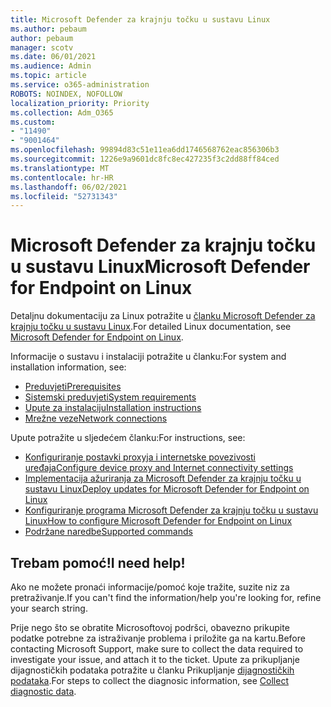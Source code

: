 ```yaml
---
title: Microsoft Defender za krajnju točku u sustavu Linux
ms.author: pebaum
author: pebaum
manager: scotv
ms.date: 06/01/2021
ms.audience: Admin
ms.topic: article
ms.service: o365-administration
ROBOTS: NOINDEX, NOFOLLOW
localization_priority: Priority
ms.collection: Adm_O365
ms.custom:
- "11490"
- "9001464"
ms.openlocfilehash: 99894d83c51e11ea6dd1746568762eac856306b3
ms.sourcegitcommit: 1226e9a9601dc8fc8ec427235f3c2dd88ff84ced
ms.translationtype: MT
ms.contentlocale: hr-HR
ms.lasthandoff: 06/02/2021
ms.locfileid: "52731343"
---
```

# <a name="microsoft-defender-for-endpoint-on-linux"></a><span data-ttu-id="ee0d2-102">Microsoft Defender za krajnju točku u sustavu Linux</span><span class="sxs-lookup"><span data-stu-id="ee0d2-102">Microsoft Defender for Endpoint on Linux</span></span>

<span data-ttu-id="ee0d2-103">Detaljnu dokumentaciju za Linux potražite u [članku Microsoft Defender za krajnju točku u sustavu Linux](/microsoft-365/security/defender-endpoint/microsoft-defender-endpoint-linux).</span><span class="sxs-lookup"><span data-stu-id="ee0d2-103">For detailed Linux documentation, see [Microsoft Defender for Endpoint on Linux](/microsoft-365/security/defender-endpoint/microsoft-defender-endpoint-linux).</span></span>

<span data-ttu-id="ee0d2-104">Informacije o sustavu i instalaciji potražite u članku:</span><span class="sxs-lookup"><span data-stu-id="ee0d2-104">For system and installation information, see:</span></span>

- [<span data-ttu-id="ee0d2-105">Preduvjeti</span><span class="sxs-lookup"><span data-stu-id="ee0d2-105">Prerequisites</span></span>](/microsoft-365/security/defender-endpoint/microsoft-defender-endpoint-linux#prerequisites)
- [<span data-ttu-id="ee0d2-106">Sistemski preduvjeti</span><span class="sxs-lookup"><span data-stu-id="ee0d2-106">System requirements</span></span>](/microsoft-365/security/defender-endpoint/microsoft-defender-endpoint-linux#system-requirements)
- [<span data-ttu-id="ee0d2-107">Upute za instalaciju</span><span class="sxs-lookup"><span data-stu-id="ee0d2-107">Installation instructions</span></span>](/microsoft-365/security/defender-endpoint/microsoft-defender-endpoint-linux#installation-instructions)
- [<span data-ttu-id="ee0d2-108">Mrežne veze</span><span class="sxs-lookup"><span data-stu-id="ee0d2-108">Network connections</span></span>](/microsoft-365/security/defender-endpoint/microsoft-defender-endpoint-linux#network-connections)

<span data-ttu-id="ee0d2-109">Upute potražite u sljedećem članku:</span><span class="sxs-lookup"><span data-stu-id="ee0d2-109">For instructions, see:</span></span>

- [<span data-ttu-id="ee0d2-110">Konfiguriranje postavki proxyja i internetske povezivosti uređaja</span><span class="sxs-lookup"><span data-stu-id="ee0d2-110">Configure device proxy and Internet connectivity settings</span></span>](/microsoft-365/security/defender-endpoint/configure-proxy-internet#enable-access-to-microsoft-defender-atp-service-urls-in-the-proxy-server)
- [<span data-ttu-id="ee0d2-111">Implementacija ažuriranja za Microsoft Defender za krajnju točku u sustavu Linux</span><span class="sxs-lookup"><span data-stu-id="ee0d2-111">Deploy updates for Microsoft Defender for Endpoint on Linux</span></span>](/microsoft-365/security/defender-endpoint/linux-updates)
- [<span data-ttu-id="ee0d2-112">Konfiguriranje programa Microsoft Defender za krajnju točku u sustavu Linux</span><span class="sxs-lookup"><span data-stu-id="ee0d2-112">How to configure Microsoft Defender for Endpoint on Linux</span></span>](/microsoft-365/security/defender-endpoint/microsoft-defender-endpoint-linux#how-to-configure-microsoft-defender-for-endpoint-on-linux)
- [<span data-ttu-id="ee0d2-113">Podržane naredbe</span><span class="sxs-lookup"><span data-stu-id="ee0d2-113">Supported commands</span></span>](/microsoft-365/security/defender-endpoint/linux-resources#supported-commands)

## <a name="i-need-help"></a><span data-ttu-id="ee0d2-114">Trebam pomoć!</span><span class="sxs-lookup"><span data-stu-id="ee0d2-114">I need help!</span></span>

<span data-ttu-id="ee0d2-115">Ako ne možete pronaći informacije/pomoć koje tražite, suzite niz za pretraživanje.</span><span class="sxs-lookup"><span data-stu-id="ee0d2-115">If you can't find the information/help you're looking for, refine your search string.</span></span>

<span data-ttu-id="ee0d2-116">Prije nego što se obratite Microsoftovoj podršci, obavezno prikupite podatke potrebne za istraživanje problema i priložite ga na kartu.</span><span class="sxs-lookup"><span data-stu-id="ee0d2-116">Before contacting Microsoft Support, make sure to collect the data required to investigate your issue, and attach it to the ticket.</span></span> <span data-ttu-id="ee0d2-117">Upute za prikupljanje dijagnostičkih podataka potražite u članku Prikupljanje [dijagnostičkih podataka](/microsoft-365/security/defender-endpoint/linux-resources#collect-diagnostic-information).</span><span class="sxs-lookup"><span data-stu-id="ee0d2-117">For steps to collect the diagnosic information, see [Collect diagnostic data](/microsoft-365/security/defender-endpoint/linux-resources#collect-diagnostic-information).</span></span>